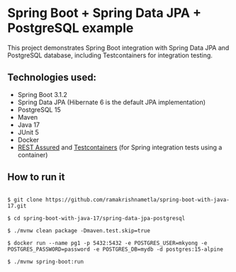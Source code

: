 # Spring Boot + Spring Data JPA + PostgreSQL example

This project demonstrates Spring Boot integration with Spring Data JPA and PostgreSQL database, including Testcontainers for integration testing.


## Technologies used:
* Spring Boot 3.1.2
* Spring Data JPA (Hibernate 6  is the default JPA implementation)
* PostgreSQL 15
* Maven
* Java 17
* JUnit 5
* Docker
* [REST Assured](https://rest-assured.io/) and [Testcontainers](https://testcontainers.com/) (for Spring integration tests using a container)

## How to run it
```

$ git clone https://github.com/ramakrishnametla/spring-boot-with-java-17.git

$ cd spring-boot-with-java-17/spring-data-jpa-postgresql

$ ./mvnw clean package -Dmaven.test.skip=true

$ docker run --name pg1 -p 5432:5432 -e POSTGRES_USER=mkyong -e POSTGRES_PASSWORD=password -e POSTGRES_DB=mydb -d postgres:15-alpine

$ ./mvnw spring-boot:run

```